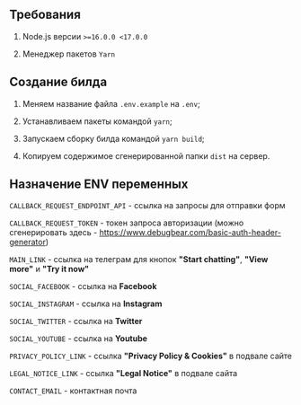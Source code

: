 ## Требования

1. Node.js версии ``>=16.0.0 <17.0.0``

2. Менеджер пакетов ``Yarn``

## Создание билда

1. Меняем название файла ``.env.example`` на ``.env``;

2. Устанавливаем пакеты командой ``yarn``;

3. Запускаем сборку билда командой ``yarn build``;

4. Копируем содержимое сгенерированной папки ``dist`` на сервер.

## Назначение ENV переменных

``CALLBACK_REQUEST_ENDPOINT_API`` - ссылка на запросы для отправки форм

``CALLBACK_REQUEST_TOKEN`` - токен запроса авторизации (можно сгенерировать здесь - https://www.debugbear.com/basic-auth-header-generator)

``MAIN_LINK`` - ссылка на телеграм для кнопок **"Start chatting"**, **"View more"** и **"Try it now"**

``SOCIAL_FACEBOOK`` - ссылка на **Facebook**

``SOCIAL_INSTAGRAM`` - ссылка на **Instagram**

``SOCIAL_TWITTER`` - ссылка на **Twitter**

``SOCIAL_YOUTUBE`` - ссылка на **Youtube**

``PRIVACY_POLICY_LINK`` - ссылка **"Privacy Policy & Cookies"** в подвале сайте

``LEGAL_NOTICE_LINK`` - ссылка **"Legal Notice"** в подвале сайта

``CONTACT_EMAIL`` - контактная почта
